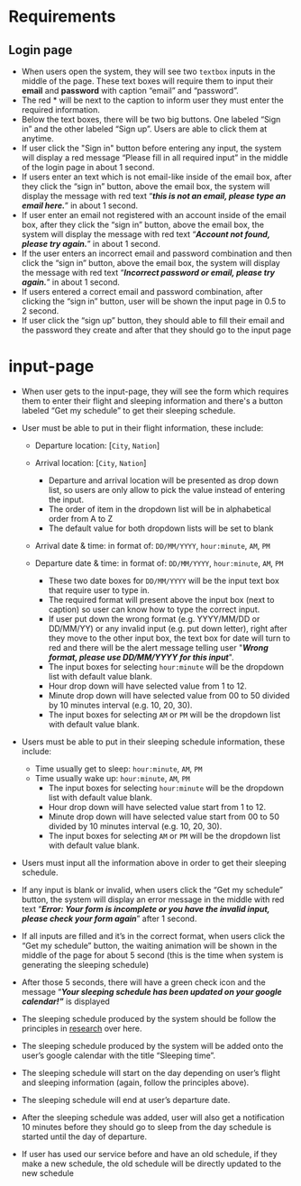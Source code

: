 # Requirements
## Login page
- When users open the system, they will see two `textbox` inputs in the middle of the page. These text boxes will require them to input their **email** and **password** with caption “email” and “password”.
- The red * will be next to the caption to inform user they must enter the required information.
- Below the text boxes, there will be two big buttons. One labeled “Sign in” and the other labeled “Sign up”. Users are able to click them at anytime.
- If user click the "Sign in" button before entering any input, the system will display a red message “Please fill in all required input” in the middle of the login page in about 1 second.
- If users enter an text which is not email-like inside of the email box, after they click the “sign in” button, above the email box, the system will display the message with red text “***this is not an email, please type an email here.***” in about 1 second.
- If user enter an email not registered with an account inside of the email box, after they click the “sign in” button, above the email box, the system will display the message with red text “***Account not found, please try again.***” in about 1 second.
- If the user enters an incorrect email and password combination and then click the “sign in” button, above the email box, the system will display the message with red text “***Incorrect password or email, please try again.***” in about 1 second.  
- If users entered a correct email and password combination, after clicking the “sign in” button, user will be shown the input page in 0.5 to 2 second.
- If user click the “sign up” button, they should able to fill their email and the password they create and after that they should go to the input page

# input-page
- When user gets to the input-page, they will see the form which requires them to enter their flight and sleeping information and there's a button labeled “Get my schedule” to get their sleeping schedule.

- User must be able to put in their flight information, these include:

    - Departure location: [`City`, `Nation`]
    - Arrival location: [`City`, `Nation`]
        - Departure and arrival location will be presented as drop down list, so users are only allow to pick the value instead of entering the input.
        - The order of item in the dropdown list will be in alphabetical order from A to Z
        - The default value for both dropdown lists will be set to blank

     - Arrival date & time: in format of: `DD/MM/YYYY`, `hour:minute`, `AM`, `PM`  
     - Departure date & time: in format of: `DD/MM/YYYY`, `hour:minute`, `AM`, `PM`
        - These two date boxes for `DD/MM/YYYY` will be the input text box that require user to type in.
        - The required format will present above the input box (next to caption) so user can know how to type the correct input.
        - If user put down the wrong format (e.g. YYYY/MM/DD or DD/MM/YY) or any invalid input (e.g. put down letter), right after they move to the other input box, the text box for date will turn to red and there will be the alert message telling user "***Wrong format, please use DD/MM/YYYY for this input***".
        - The input boxes for selecting `hour:minute` will be the dropdown list with default value blank.
        - Hour drop down will have selected value from 1 to 12.
        - Minute drop down will have selected value from 00 to 50 divided by 10 minutes interval (e.g. 10, 20, 30).
        - The input boxes for selecting `AM` or `PM` will be the dropdown list with default value blank.


- Users must be able to put in their sleeping schedule information, these include:
    - Time usually get to sleep: `hour:minute`, `AM`, `PM`
    - Time usually wake up: `hour:minute`, `AM`, `PM`
        - The input boxes for selecting `hour:minute` will be the dropdown list with default value blank.
        - Hour drop down will have selected value start from 1 to 12.
        - Minute drop down will have selected value start from 00 to 50 divided by 10 minutes interval (e.g. 10, 20, 30).
        - The input boxes for selecting `AM` or `PM` will be the dropdown list with default value blank.

- Users must input all the information above in order to get their sleeping schedule.
- If any input is blank or invalid, when users click the “Get my schedule” button, the system will display an error message in the middle with red text “***Error: Your form is incomplete or you have the invalid input, please check your form again***” after 1 second.

- If all inputs are filled and it’s in the correct format, when users click the “Get my schedule” button, the waiting animation will be shown in the middle of the page for about 5 second (this is the time when system is generating the sleeping schedule)
- After those 5 seconds, there will have a green check icon and the message “***Your sleeping schedule has been updated on your google calendar!”*** is displayed
- The sleeping schedule produced by the system should be follow the principles in [research](https://www.ncbi.nlm.nih.gov/pmc/articles/PMC2829880/) over here.
- The sleeping schedule produced by the system will be added onto the user’s google calendar with the title “Sleeping time”.
- The sleeping schedule will start on the day depending on user’s flight and sleeping information (again, follow the principles above).
- The sleeping schedule will end at user’s departure date.
- After the sleeping schedule was added, user will also get a notification 10 minutes before they should go to sleep from the day schedule is started until the day of departure.    

- If user has used our service before and have an old schedule, if they make a new schedule, the old schedule will be directly updated to the new schedule

